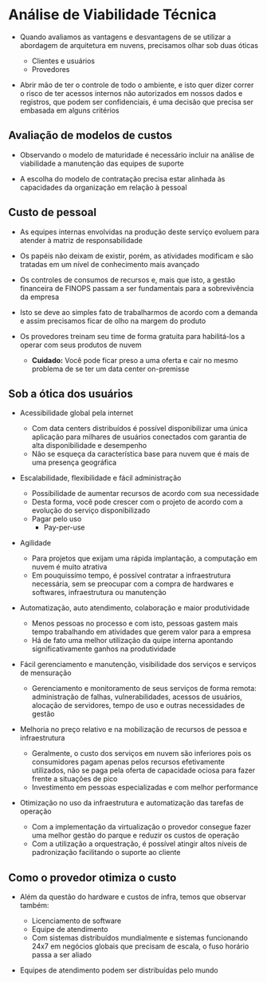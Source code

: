# Análise de Viabilidade Técnica

- Quando avaliamos as vantagens e desvantagens de se utilizar a abordagem de arquitetura em nuvens, precisamos olhar sob duas óticas
    - Clientes e usuários
    - Provedores

- Abrir mão de ter o controle de todo o ambiente, e isto quer dizer correr o risco de ter acessos internos não autorizados em nossos dados e registros, que podem ser confidenciais, é uma decisão que precisa ser embasada em alguns critérios

## Avaliação de modelos de custos

- Observando o modelo de maturidade é necessário incluir na análise de viabilidade a manutenção das equipes de suporte

- A escolha do modelo de contratação precisa estar alinhada às capacidades da organização em relação à pessoal

## Custo de pessoal

- As equipes internas envolvidas na produção deste serviço evoluem para atender à matriz de responsabilidade

- Os papéis não deixam de existir, porém, as atividades modificam e são tratadas em um nível de conhecimento mais avançado

- Os controles de consumos de recursos e, mais que isto, a gestão financeira de FINOPS passam a ser fundamentais para a sobrevivência da empresa

- Isto se deve ao simples fato de trabalharmos de acordo com a demanda e assim precisamos ficar de olho na margem do produto

- Os provedores treinam seu time de forma gratuita para habilitá-los a operar com seus produtos de nuvem
    - **Cuidado:** Você pode ficar preso a uma oferta e cair no mesmo problema de se ter um data center on-premisse

## Sob a ótica dos usuários

- Acessibilidade global pela internet
    - Com data centers distribuídos é possível disponibilizar uma única aplicação para milhares de usuários conectados com garantia de alta disponibilidade e desempenho
    - Não se esqueça da característica base para nuvem que é mais de uma presença geográfica

- Escalabilidade, flexibilidade e fácil administração
    - Possibilidade de aumentar recursos de acordo com sua necessidade
    - Desta forma, você pode crescer com o projeto de acordo com a evolução do serviço disponibilizado
    - Pagar pelo uso
        - Pay-per-use

- Agilidade
    - Para projetos que exijam uma rápida implantação, a computação em nuvem é muito atrativa
    - Em pouquissímo tempo, é possível contratar a infraestrutura necessária, sem se preocupar com a compra de hardwares e softwares, infraestrutura ou manutenção

- Automatização, auto atendimento, colaboração e maior produtividade 
    - Menos pessoas no processo e com isto, pessoas gastem mais tempo trabalhando em atividades que gerem valor para a empresa
    - Há de fato uma melhor utilização da quipe interna apontando significativamente ganhos na produtividade

- Fácil gerenciamento e manutenção, visibilidade dos serviços e serviços de mensuração
    - Gerenciamento e monitoramento de seus serviços de forma remota: administração de falhas, vulnerabilidades, acessos de usuários, alocação de servidores, tempo de uso e outras necessidades de gestão

- Melhoria no preço relativo e na mobilização de recursos de pessoa e infraestrutura
    - Geralmente, o custo dos serviços em nuvem são inferiores pois os consumidores pagam apenas pelos recursos efetivamente utilizados, não se paga pela oferta de capacidade ociosa para fazer frente a situações de pico
    - Investimento em pessoas especializadas e com melhor performance

- Otimização no uso da infraestrutura e automatização das tarefas de operação
    - Com a implementação da virtualização o provedor consegue fazer uma melhor gestão do parque e reduzir os custos de operação
    - Com a utilização a orquestração, é possível atingir altos níveis de padronização facilitando o suporte ao cliente

## Como o provedor otimiza o custo

- Além da questão do hardware e custos de infra, temos que observar também:
    - Licenciamento de software 
    - Equipe de atendimento
    - Com sistemas distribuídos mundialmente e sistemas funcionando 24x7 em negócios globais que precisam de escala, o fuso horário passa a ser aliado

- Equipes de atendimento podem ser distribuídas pelo mundo

